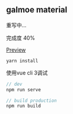 ## galmoe material

重写中...

完成度 40%

[Preview](http://47.94.16.206)

```
yarn install
```

使用vue cli 3调试

```js
// dev
npm run serve

// build production
npm run build
```

